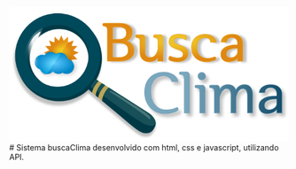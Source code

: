 <img src="Group 1.png" alt="BuscaClima"/>
#
 Sistema buscaClima desenvolvido com html, css e javascript, utilizando API.
